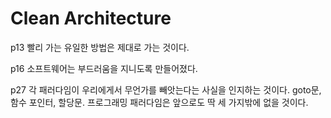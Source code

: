 # Clean Architecture

p13 빨리 가는 유일한 방법은 제대로 가는 것이다.

p16 소프트웨어는 부드러움을 지니도록 만들어졌다.

p27 각 패러다임이 우리에게서 무언가를 빼앗는다는 사실을 인지하는 것이다. goto문, 함수 포인터, 할당문. 프로그래밍 패러다임은 앞으로도 딱 세 가지밖에 없을 것이다.